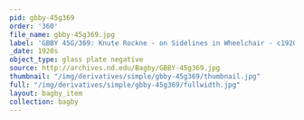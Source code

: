 ```yaml
---
pid: gbby-45g369
order: '360'
file_name: gbby-45g369.jpg
label: 'GBBY 45G/369: Knute Rockne - on Sidelines in Wheelchair - c1920s'
_date: 1920s
object_type: glass plate negative
source: http://archives.nd.edu/Bagby/GBBY-45g369.jpg
thumbnail: "/img/derivatives/simple/gbby-45g369/thumbnail.jpg"
full: "/img/derivatives/simple/gbby-45g369/fullwidth.jpg"
layout: bagby_item
collection: bagby
---
```

